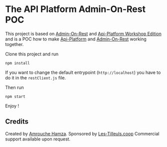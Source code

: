 

The API Platform Admin-On-Rest POC
==================================

This project is based on [Admin-On-Rest][1] and [Api-Platform Workshop Edition][4] and is a POC how to make [Api-Platform][5] and [Admin-On-Rest][1] working together.

Clone this project and run 

    npm install
   
If you want to change the default entrypoint (`http://localhost`) you have to do it in the `restClient.js` file.
   
Then run 

    npm start

Enjoy ! 

Credits
-------

Created by [Amrouche Hamza][2]. Sponsored by [Les-Tilleuls.coop][3]
Commercial support available upon request.

[1]: https://github.com/marmelab/admin-on-rest
[2]: https://twitter.com/cDaed
[3]: https://les-tilleuls.coop
[4]: https://github.com/sroze/api-platform-workshop
[5]: https://api-platform.com
